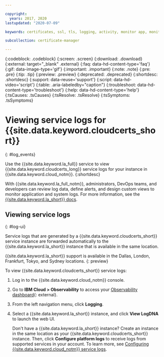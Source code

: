 ```yaml
---

copyright:
  years: 2017, 2020
lastupdated: "2020-07-09"

keywords: certificates, ssl, tls, logging, activity, monitor app, monitor certificates

subcollection: certificate-manager

---
```


{:codeblock: .codeblock}
{:screen: .screen}
{:download: .download}
{:external: target="_blank" .external}
{:faq: data-hd-content-type='faq'}
{:gif: data-image-type='gif'}
{:important: .important}
{:note: .note}
{:pre: .pre}
{:tip: .tip}
{:preview: .preview}
{:deprecated: .deprecated}
{:shortdesc: .shortdesc}
{:support: data-reuse='support'}
{:script: data-hd-video='script'}
{:table: .aria-labeledby="caption"}
{:troubleshoot: data-hd-content-type='troubleshoot'}
{:help: data-hd-content-type='help'}
{:tsCauses: .tsCauses}
{:tsResolve: .tsResolve}
{:tsSymptoms: .tsSymptoms}



# Viewing service logs for {{site.data.keyword.cloudcerts_short}}
{: #log_events}

Use the {{site.data.keyword.la_full}} service to view {{site.data.keyword.cloudcerts_long}} service logs for your instance in {{site.data.keyword.cloud_notm}}.
{:shortdesc}

With {{site.data.keyword.la_full_notm}}, administrators, DevOps teams, and developers can review log data, define alerts, and design custom views to monitor application and system logs. For more information, see the [{{site.data.keyword.la_short}} docs](/docs/Log-Analysis-with-LogDNA?topic=Log-Analysis-with-LogDNA-getting-started).

## Viewing service logs
{: #log-ui}

Service logs that are generated by a {{site.data.keyword.cloudcerts_short}} service instance are forwarded automatically to the {{site.data.keyword.la_short}} instance that is available in the same location. 

{{site.data.keyword.la_short}} support is available in the Dallas, London, Frankfurt, Tokyo, and Sydney locations.
{: preview} 

To view {{site.data.keyword.cloudcerts_short}} service logs:

1. Log in to the {{site.data.keyword.cloud_notm}} console.
2. Go to **IBM Cloud > Observability** to access your [Observability dashboard](https://{DomainName}/observe){: external}.
3. From the left navigation menu, click **Logging**.
4. Select a {{site.data.keyword.la_short}} instance, and click **View LogDNA** to launch the web UI.

   Don't have a {{site.data.keyword.la_short}} instance? Create an instance in the same location as your {{site.data.keyword.cloudcerts_short}} instance. Then, click **Configure platform logs** to receive logs from supported services in your account. To learn more, see [Configuring {{site.data.keyword.cloud_notm}} service logs](/docs/Log-Analysis-with-LogDNA?topic=Log-Analysis-with-LogDNA-config_svc_logs#config_svc_logs_ui).